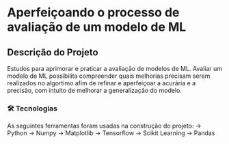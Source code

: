 # Aperfeiçoando o processo de avaliação de um modelo de ML

## Descrição do Projeto

Estudos para aprimorar e praticar a avaliação de modelos de ML. Avaliar um modelo de ML possibilita compreender quais melhorias precisam serem realizados no algortimo afim de refinar e aperfeiçoar a acurária e a precisão, com intuito de melhorar a generalização do modelo.

### 🛠 Tecnologias

As seguintes ferramentas foram usadas na construção do projeto:
-> Python
-> Numpy
-> Matplotlib
-> Tensorflow
-> Scikit Learning
-> Pandas
